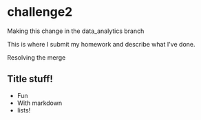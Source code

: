 # challenge2
Making this change in the data_analytics branch

This is where I submit my homework and describe what I've done. 

Resolving the merge

## Title stuff!

* Fun
* With markdown
* lists!
